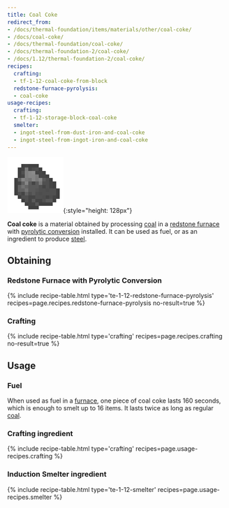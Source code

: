 ```yaml
---
title: Coal Coke
redirect_from:
- /docs/thermal-foundation/items/materials/other/coal-coke/
- /docs/coal-coke/
- /docs/thermal-foundation/coal-coke/
- /docs/thermal-foundation-2/coal-coke/
- /docs/1.12/thermal-foundation-2/coal-coke/
recipes:
  crafting:
  - tf-1-12-coal-coke-from-block
  redstone-furnace-pyrolysis:
  - coal-coke
usage-recipes:
  crafting:
  - tf-1-12-storage-block-coal-coke
  smelter:
  - ingot-steel-from-dust-iron-and-coal-coke
  - ingot-steel-from-ingot-iron-and-coal-coke
---
```


![Coal coke](/assets/images/thermal-foundation-2/coal-coke.png){:style="height: 128px"}


**Coal coke** is a material obtained by processing
[coal](https://minecraft.wiki/w/Coal) in a [redstone
furnace](../../thermal-expansion/redstone-furnace/) with [pyrolytic
conversion](../../thermal-expansion/augment-pyrolytic-conversion/) installed. It can be used as
fuel, or as an ingredient to produce [steel](../steel-ingot/).


Obtaining
---------

### Redstone Furnace with Pyrolytic Conversion
{% include recipe-table.html type='te-1-12-redstone-furnace-pyrolysis' recipes=page.recipes.redstone-furnace-pyrolysis no-result=true %}

### Crafting
{% include recipe-table.html type='crafting' recipes=page.recipes.crafting no-result=true %}


Usage
-----

### Fuel
When used as fuel in a [furnace](https://minecraft.wiki/w/Furnace), one
piece of coal coke lasts 160 seconds, which is enough to smelt up to 16 items.
It lasts twice as long as regular [coal](https://minecraft.wiki/w/Coal).

### Crafting ingredient
{% include recipe-table.html type='crafting' recipes=page.usage-recipes.crafting %}

### Induction Smelter ingredient
{% include recipe-table.html type='te-1-12-smelter' recipes=page.usage-recipes.smelter %}
